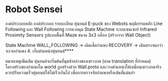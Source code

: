 # Robot Sensei

องค์ประกอบหลัก
องค์ประกอบ	รายละเอียด
หุ่นยนต์	E-puck ของ Webots
พฤติกรรมหลัก	Line Following และ Wall Following
การควบคุม	State Machine
ระบบเซนเซอร์	Infrared Proximity Sensors
รูปแบบพื้นที่	Maze ขนาด 3x3 บล็อก (สร้างจาก Wall Object)

State Machine
WALL_FOLLOWING → เดินเช็คกำแพง
RECOVERY → เดินตรงจนกว่าจะเจอกำแพง
4. เก็บตำแหน่งหุ่นยนต์****

หมายเหตุเพิ่มเติม
หุ่นยนต์จะเริ่มต้นที่มุมซ้ายล่างของเขาวงกต (ตาม translation ที่กำหนด)
โครงสร้างของกำแพงใน world ถูกสร้างด้วย Wall.proto และวางตำแหน่งให้เหมือนเขาวงกตจริง
ควรปรับความเร็วหุ่นยนต์ให้ไม่เร็วเกินไป เพื่อการตรวจจับกำแพงหรือเส้นที่แม่นยำ
